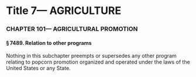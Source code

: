 
# Title 7— AGRICULTURE
### CHAPTER 101— AGRICULTURAL PROMOTION
#### § 7489. Relation to other programs

Nothing in this subchapter preempts or supersedes any other program relating to popcorn promotion organized and operated under the laws of the United States or any State.
